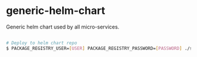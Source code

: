 # generic-helm-chart

Generic helm chart used by all micro-services.

##
```bash
# Deploy to helm chart repo
$ PACKAGE_REGISTRY_USER=[USER] PACKAGE_REGISTRY_PASSWORD=[PASSWORD] ./script/publish.sh
```
